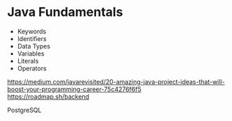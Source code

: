# Java Fundamentals
   
- Keywords
- Identifiers
- Data Types   
- Variables
- Literals
- Operators     
 
https://medium.com/javarevisited/20-amazing-java-project-ideas-that-will-boost-your-programming-career-75c4276f6f5  
https://roadmap.sh/backend 
  
PostgreSQL 
   
      
     
  
